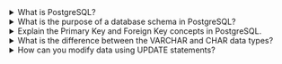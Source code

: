 <details> 
<summary>What is PostgreSQL?</summary>


PostgreSQL  একটি ওপেন-সোর্স, অবজেক্ট-রিলেশনাল ডাটাবেস ম্যানেজমেন্ট সিস্টেম (ORDBMS)। এটি একটি শক্তিশালী, ফিচার-সমৃদ্ধ এবং স্থিতিশীল ডাটাবেস সিস্টেম, যা বড় ধরনের অ্যাপ্লিকেশন এবং ওয়েবসাইটের ব্যাকএন্ডে ব্যবহৃত হয়।

এটি মূলত রিলেশনাল ডাটাবেস এর উপর ভিত্তি করে তৈরি, তবে এতে অবজেক্ট ওরিয়েন্টেড ফিচার ও এক্সটেনশন সাপোর্টও আছে।

**PostgreSQL-এর ইতিহাস:**
 এর যাত্রা শুরু হয় 1986 সালে, University of California, Berkeley-তে। প্রকল্পের নাম ছিল POSTGRES। পরে SQL সাপোর্ট যুক্ত করে নাম রাখা হয় PostgreSQL। এটি এখন PostgreSQL Global Development Group দ্বারা পরিচালিত হয়।

**PostgreSQL-এর বৈশিষ্ট্যসমূহ (Features):**

1. **ওপেন সোর্স ও ফ্রি:**
   PostgreSQL সম্পূর্ণভাবে ফ্রি এবং ওপেন সোর্স; আপনি ইচ্ছামত ব্যবহার, কাস্টমাইজ বা পরিবর্তন করতে পারেন।

2. **ACID কমপ্লায়েন্ট:**
   এটি ACID (Atomicity, Consistency, Isolation, Durability) রুল অনুসরণ করে, যা ডেটার নিরাপত্তা নিশ্চিত করে।

3. **আধুনিক ডেটা টাইপ সাপোর্ট:**
   যেমন – `JSON`, `XML`, `ARRAY`, `UUID`, `HSTORE` ইত্যাদি।

4. **Stored Procedures ও Triggers:**
   ব্যবহারকারীরা ফাংশন তৈরি করে অটোমেটেড কার্যক্রম করতে পারে।

5. **Full-Text Search:**
   টেক্সট বা ডকুমেন্ট সার্চিং সুবিধা।

6. **Extensibility:**
   ইউজাররা নিজেরা নতুন ফাংশন, অপারেটর বা ডেটা টাইপ যোগ করতে পারে।

7. **MVCC (Multi-Version Concurrency Control):**
   একাধিক ইউজার একসাথে ডেটার সাথে কাজ করলেও কনফ্লিক্ট হয় না।

8. **Replication ও Backup সুবিধা:**
   ডেটার ব্যাকআপ, রিস্টোর এবং রেপ্লিকেশন খুব সহজে করা যায়।

9. **High Performance:**
   PostgreSQL বড় ডেটা ও ট্রানজ্যাকশন হ্যান্ডেল করতে সক্ষম।

</details>



<details>

<summary>What is the purpose of a database schema in PostgreSQL?</summary>


Schema হলো PostgreSQL ডেটাবেসের ভিতরে একটি লজিক্যাল কাঠামো বা namespace, যা বিভিন্ন ডেটাবেস অবজেক্ট যেমন – টেবিল, ভিউ, ফাংশন, ইনডেক্স, সিকোয়েন্স ইত্যাদি সংগঠিতভাবে সংরক্ষণ করে।

**Schema ব্যবহারের মূল উদ্দেশ্যসমূহঃ**

1. **ডেটা অবজেক্ট গুছিয়ে রাখা :**
   স্কিমার মাধ্যমে সংশ্লিষ্ট টেবিল ও অন্যান্য অবজেক্টগুলো একটি নির্দিষ্ট টেবিল রাখা যায়। যেমন, `user` সম্পর্কিত সব টেবিল `user_schema`-তে রাখা যেতে পারে এবং `admin` সম্পর্কিত সব টেবিল `admin_schema`-তে।

2. **Name Conflicts এড়ানো :**
   একই নামের একাধিক টেবিল স্কিমা ব্যবহারের মাধ্যমে রাখা যায়। যেমনঃ

   * `public.users`
   * `admin.users`
     এখানে `users` নাম দুইবার ব্যবহার হলেও স্কিমা আলাদা হওয়ায় কোনো সমস্যা হবে না।

3. **নিরাপত্তা ও এক্সেস কন্ট্রোল:**
   প্রতিটি স্কিমার উপর নির্দিষ্ট ইউজার বা রোলের জন্য পারমিশন সেট করা যায়। এতে করে কোন ইউজার কি দেখতে বা পরিবর্তন করতে পারবে তা নিয়ন্ত্রণ করা সম্ভব হয়।

4. **বড় ডেটাবেসে Management সহজ হয়:**
   একটি বড় অ্যাপ্লিকেশন যেখানে অনেক টেবিল থাকে, সেখানে স্কিমা ব্যবহারে সব কিছু ভাগ করে রাখা যায়। এতে ডেটাবেস পরিচালনা সহজ হয়।

5. **মডিউলার ডিজাইন :**
    বিভিন্ন মডিউল বা ফিচার অনুযায়ী আলাদা স্কিমা ব্যবহার করতে পারেন, যা কোড এবং ডেটা ম্যানেজমেন্টকে আরও সহজ করে।


### **উদাহরণ:**

```sql
CREATE SCHEMA employee_data;

CREATE TABLE employee_data.employees (
  id SERIAL PRIMARY KEY,
  name TEXT,
  salary NUMERIC
);
```

এখানে `employee_data` নামে একটি স্কিমা তৈরি করা হয়েছে, যার ভিতরে `employees` নামের একটি টেবিল রাখা হয়েছে।



PostgreSQL-এ স্কিমা ব্যবহার করলে ডেটাবেস আরও সংগঠিত, নিরাপদ, এবং পরিচালনায় সহজ হয়। এটি বড় প্রজেক্টের জন্য বিশেষভাবে গুরুত্বপূর্ণ।
</details>


<details>



<summary>Explain the Primary Key and Foreign Key concepts in PostgreSQL.</summary>


**Primary Key** হলো একটি কলাম (বা একাধিক কলামের সমন্বয়), যা টেবিলের প্রতিটি রেকর্ডকে অন্য রেকর্ড থেকে আলাদা (unique) করে। 

###  বৈশিষ্ট্য:

* প্রতিটি টেবিলে শুধুমাত্র একটি Primary Key থাকতে পারে।
* এটি স্বয়ংক্রিয়ভাবে unique constraint এবং not null constraint আরোপ করে।

###  উদাহরণ:

```sql
CREATE TABLE students (
  student_id SERIAL PRIMARY KEY,
  name TEXT,
  email TEXT
);
```

এখানে `student_id` হলো Primary Key। এটি প্রতিটি ছাত্রকে ইউনিকভাবে শনাক্ত করবে।


## **Foreign Key  কী?**

Foreign Key হলো এমন একটি কলাম, যা অন্য টেবিলের Primary Key-কে রেফারেন্স করে। এটি দুইটি টেবিলের মধ্যে relationship তৈরি করে।

### বৈশিষ্ট্য:

* এটি ডেটাবেসে রেফারেনশিয়াল ইন্টেগ্রিটি নিশ্চিত করে। অর্থাৎ, রেফারেন্স করা মানটি অবশ্যই মূল টেবিলে থাকতে হবে।
* Parent table-এর Primary Key-এর মান না থাকলে child table-এ সেটি ব্যবহার করা যাবে না।

### উদাহরণ:

```sql
CREATE TABLE classes (
  class_id SERIAL PRIMARY KEY,
  class_name TEXT
);

CREATE TABLE students (
  student_id SERIAL PRIMARY KEY,
  name TEXT,
  class_id INT,
  FOREIGN KEY (class_id) REFERENCES classes(class_id)
);
```

এখানে `students` টেবিলের `class_id` একটি Foreign Key, যা `classes` টেবিলের `class_id` কে রেফারেন্স করছে।


##  Tabular পার্থক্য:

| বিষয়                | Primary Key                           | Foreign Key                       |
| ------------------- | ------------------------------------- | --------------------------------- |
| উদ্দেশ্য            | প্রতিটি রেকর্ডকে ইউনিকভাবে শনাক্ত করা | টেবিলগুলোর মধ্যে সম্পর্ক তৈরি করা |
| ইউনিক?              | হ্যাঁ, অবশ্যই ইউনিক                   | না, এটি ডুপ্লিকেট হতে পারে        |
| NULL মান গ্রহণ করে? | না                                    | হ্যাঁ, করতে পারে                  |
| টেবিলের সংখ্যা      | একটি টেবিলে ১টি মাত্র Primary Key     | একাধিক Foreign Key থাকতে পারে     |



In Summary we can say that:
* **Primary Key** একটি টেবিলের প্রতিটি রেকর্ডকে অন্য রেকর্ড থেকে আলাদা (unique) করে। 
* **Foreign Key** দুইটি টেবিলের মধ্যে সম্পর্ক স্থাপন করে এবং ডেটার সঠিকতা নিশ্চিত করে।
</details>


<details>


<summary>What is the difference between the VARCHAR and CHAR data types?</summary>


**PostgreSQL-এ VARCHAR এবং CHAR ডেটা টাইপের পার্থক্য** নিচে ব্যাখ্যা করা হলো:


 **VARCHAR বনাম CHAR – পার্থক্য**

| বিষয়                  | `VARCHAR(n)`                                  | `CHAR(n)`                                                     |
| --------------------- | --------------------------------------------- | ------------------------------------------------------------- |
| **সম্পূর্ণ নাম**      | Variable-length character                     | Fixed-length character                                        |
| **ডেটা দৈর্ঘ্য**      | ভেরিয়েবল বা পরিবর্তনশীল দৈর্ঘ্য              | নির্দিষ্ট বা ফিক্সড দৈর্ঘ্য                                   |
| **স্পেস Management** | যতটুকু ক্যারেক্টার দেওয়া হয়, ততটুকু জায়গা নেয় | যতটুকু কম ক্যারেক্টার দেওয়া হোক, বাকি অংশ স্পেস দিয়ে পূরণ করে |
| **পারফরম্যান্স**      | সাধারণত দ্রুত কাজ করে ছোট/মাঝারি ডেটার জন্য   | বড় ডেটার ক্ষেত্রে কম কার্যকর                                  |
| **স্টোরেজ**           | প্রয়োজন অনুযায়ী জায়গা নেয়                     | সবসময় পূর্ণ দৈর্ঘ্যের জায়গা নেয়                               |
| **ব্যবহার উপযোগী**    | যখন ভিন্ন ভিন্ন দৈর্ঘ্যের ডেটা প্রয়োজন হয়     | যখন সব ডেটার দৈর্ঘ্য সমান হওয়া দরকার (যেমন কোড, স্ট্যাটাস)    |


###  উদাহরণ:

####  VARCHAR(10) উদাহরণ:

```sql
CREATE TABLE users (
  name VARCHAR(10)
);
```

যদি `name` = `'Ali'` হয়, তাহলে ৩ ক্যারেক্টারই স্টোর হবে।

####  `CHAR(10)` উদাহরণ:

```sql
CREATE TABLE users (
  name CHAR(10)
);
```

`name` = `'Ali'` হলে, এটি `'Ali       '` (৭টি স্পেস সহ) স্টোর হবে।


###  কবে কোনটা ব্যবহার করবেন?

* `VARCHAR` : যখন ইনপুট ডেটার দৈর্ঘ্য বিভিন্ন হতে পারে (যেমন নাম, ঠিকানা)।
* `CHAR` : যখন সব ডেটা সমান দৈর্ঘ্যের হওয়া দরকার (যেমন – `gender` = `'Male '` বা `'Female'`, `status` = `'Active '` বা `'Inactive'`)।


</details>
<details>
<summary>How can you modify data using UPDATE statements?</summary>


### `UPDATE` Statement কী?

`UPDATE` হলো একটি SQL কমান্ড যা ডেটাবেজের নির্দিষ্ট টেবিলের এক বা একাধিক **রো-এর তথ্য পরিবর্তন (modify)** করতে ব্যবহার হয়।

### Syntax:

```sql
UPDATE table_name
SET column1 = value1, column2 = value2, ...
WHERE condition;
```

* **`table_name`** → যেই টেবিলের ডেটা পরিবর্তন করতে চান
* **`SET`** → যেই কলামের মান পরিবর্তন করতে চান
* **`WHERE`** → কোন রো-গুলোতে পরিবর্তন হবে তা নির্ধারণ করতে

---

### alert:

`WHERE` clause না দিলে **পুরো টেবিলের সব রো** আপডেট হয়ে যাবে!

---

### উদাহরণ ১: একটি কলামের মান পরিবর্তন

ধরা যাক আমাদের একটি `students` নামের টেবিল আছে:

```sql
+----+---------+--------+
| id | name    | marks  |
+----+---------+--------+
| 1  | Rafiq   | 75     |
| 2  | Salma   | 60     |
| 3  | Mizan   | 90     |
+----+---------+--------+
```

যদি `Salma` এর `marks` আপডেট করে 80 করতে চাই:

```sql
UPDATE students
SET marks = 80
WHERE name = 'Salma';
```

**রেজাল্ট:**

```sql
+----+---------+--------+
| id | name    | marks  |
+----+---------+--------+
| 1  | Rafiq   | 75     |
| 2  | Salma   | 80     |
| 3  | Mizan   | 90     |
+----+---------+--------+
```

---

### উদাহরণ ২: একাধিক কলাম আপডেট করা

```sql
UPDATE students
SET name = 'Salma Khatun', marks = 85
WHERE id = 2;
```

---

### উদাহরণ ৩: সব রো-তে একটি পরিবর্তন

**সকল শিক্ষার্থীর মার্কস ৫ নম্বর বাড়াতে চাই:**

```sql
UPDATE students
SET marks = marks + 5;
```

উপরের কমান্ডে `WHERE` clause নেই, তাই সব রো-তে পরিবর্তন হবে।


</details>